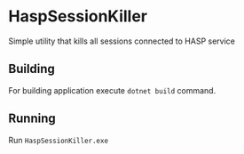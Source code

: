 # HaspSessionKiller
Simple utility that kills all sessions connected to HASP service

## Building
For building application execute `dotnet build` command.

## Running
Run `HaspSessionKiller.exe`
